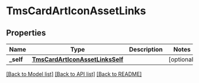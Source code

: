 # TmsCardArtIconAssetLinks

## Properties
Name | Type | Description | Notes
------------ | ------------- | ------------- | -------------
**_self** | [**TmsCardArtIconAssetLinksSelf**](TmsCardArtIconAssetLinksSelf.md) |  | [optional] 

[[Back to Model list]](../README.md#documentation-for-models) [[Back to API list]](../README.md#documentation-for-api-endpoints) [[Back to README]](../README.md)


